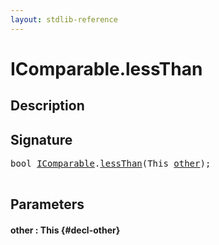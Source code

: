 ```yaml
---
layout: stdlib-reference
---
```


# IComparable\.lessThan

## Description





## Signature 

<pre>
bool <a href="/stdlib-reference/interfaces/IComparable/index" class="code_type">IComparable</a>.<a href="/stdlib-reference/interfaces/IComparable/lessThan">lessThan</a>(This <a href="/stdlib-reference/interfaces/IComparable/lessThan#decl-other" class="code_param">other</a>);

</pre>

## Parameters

#### other  : This {#decl-other}

